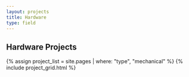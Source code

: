 ```yaml
---
layout: projects
title: Hardware
type: field
---
```



## Hardware Projects

{% assign project_list = site.pages | where: "type", "mechanical" %}
{% include project_grid.html %}


